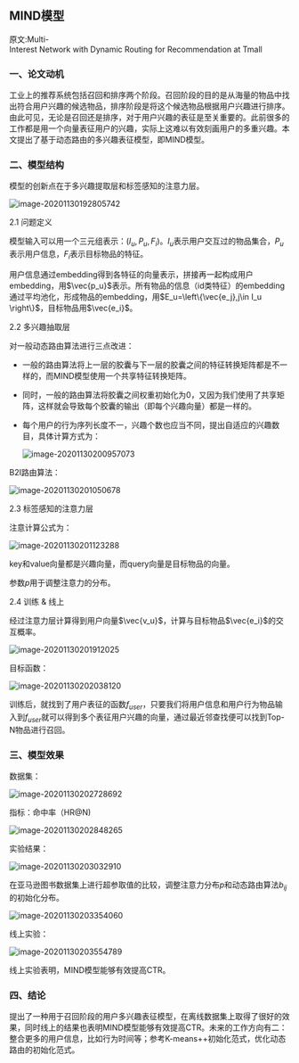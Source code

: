 ## MIND模型

<p>原文:<a href="https://arxiv.org/pdf/1904.08030.pdf" style="text-decoration:none">Multi-Interest Network with Dynamic Routing for Recommendation at Tmall</a></p>

### 一、论文动机

工业上的推荐系统包括召回和排序两个阶段。召回阶段的目的是从海量的物品中找出符合用户兴趣的候选物品，排序阶段是将这个候选物品根据用户兴趣进行排序。由此可见，无论是召回还是排序，对于用户兴趣的表征是至关重要的。此前很多的工作都是用一个向量表征用户的兴趣，实际上这难以有效刻画用户的多重兴趣。本文提出了基于动态路由的多兴趣表征模型，即MIND模型。

### 二、模型结构

模型的创新点在于多兴趣提取层和标签感知的注意力层。

![image-20201130192805742](../fig/image-20201130192805742.png)

2.1 问题定义

模型输入可以用一个三元组表示：$(I_u,P_u,F_i)$。$I_u$表示用户交互过的物品集合，$P_u$表示用户信息，$F_i$表示目标物品的特征。

用户信息通过embedding得到各特征的向量表示，拼接再一起构成用户embedding，用$\vec{p_u}$表示。所有物品的信息（id类特征）的embedding通过平均池化，形成物品的embedding，用$E_u=\left\{\vec{e_j},j\in I_u \right\}$，目标物品用$\vec{e_i}$。

2.2 多兴趣抽取层

对一般动态路由算法进行三点改进：

- 一般的路由算法将上一层的胶囊与下一层的胶囊之间的特征转换矩阵都是不一样的，而MIND模型使用一个共享特征转换矩阵。

- 同时，一般的路由算法将胶囊之间权重初始化为0，又因为我们使用了共享矩阵，这样就会导致每个胶囊的输出（即每个兴趣向量）都是一样的。

- 每个用户的行为序列长度不一，兴趣个数也应当不同，提出自适应的兴趣数目，具体计算方式为：

  ![image-20201130200957073](../fig/image-20201130200957073.png)

B2I路由算法：

![image-20201130201050678](../fig/image-20201130201050678.png)

2.3 标签感知的注意力层

注意计算公式为：

![image-20201130201123288](../fig/image-20201130201123288.png)

key和value向量都是兴趣向量，而query向量是目标物品的向量。

参数$p$用于调整注意力的分布。

2.4 训练 & 线上

经过注意力层计算得到用户向量$\vec{v_u}$，计算与目标物品$\vec{e_i}$的交互概率。

![image-20201130201912025](../fig/image-20201130201912025.png)

目标函数：

![image-20201130202038120](../fig/image-20201130202038120.png)

训练后，就找到了用户表征的函数$f_{user}$，只要我们将用户信息和用户行为物品输入到$f_{user}$就可以得到多个表征用户兴趣的向量，通过最近邻查找便可以找到Top-N物品进行召回。

### 三、模型效果

数据集：

![image-20201130202728692](../fig/image-20201130202728692.png)

指标：命中率（HR@N)

![image-20201130202848265](../fig/image-20201130202848265.png)

实验结果：

![image-20201130203032910](../fig/image-20201130203032910.png)

在亚马逊图书数据集上进行超参取值的比较，调整注意力分布$p$和动态路由算法$b_{ij}$的初始化分布。

![image-20201130203354060](../fig/image-20201130203354060.png)

线上实验：

![image-20201130203554789](../fig/image-20201130203554789.png)

线上实验表明，MIND模型能够有效提高CTR。

### 四、结论

提出了一种用于召回阶段的用户多兴趣表征模型，在离线数据集上取得了很好的效果，同时线上的结果也表明MIND模型能够有效提高CTR。未来的工作方向有二：整合更多的用户信息，比如行为时间等；参考K-means++初始化范式，优化动态路由的初始化范式。

